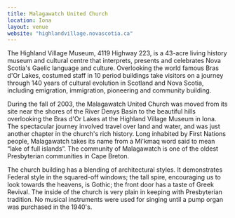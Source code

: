 ```yaml
---
title: Malagawatch United Church
location: Iona
layout: venue
website: "highlandvillage.novascotia.ca"
---
```


The Highland Village Museum, 4119 Highway 223, is a 43-acre living history museum and cultural centre that interprets, presents and celebrates Nova Scotia's Gaelic language and culture. Overlooking the world famous Bras d'Or Lakes, costumed staff in 10 period buildings take visitors on a journey through 140 years of cultural evolution in Scotland and Nova Scotia, including emigration, immigration, pioneering and community building. 

During the fall of 2003, the Malagawatch United Church was moved from its site near the shores of the River Denys Basin to the beautiful hills overlooking the Bras d'Or Lakes at the Highland Village Museum in Iona. The spectacular journey involved travel over land and water, and was just another chapter in the church's rich history. Long inhabited by First Nations people, Malagawatch takes its name from a Mi'kmaq word said to mean “lake of full islands”. The community of Malagawatch is one of the oldest Presbyterian communities in Cape Breton. 

The church building has a blending of architectural styles. It demonstrates Federal style in the squared-off windows; the tall spire, encouraging us to look towards the heavens, is Gothic; the front door has a taste of Greek Revival. The inside of the church is very plain in keeping with Presbyterian tradition. No musical instruments were used for singing until a pump organ was purchased in the 1940's.